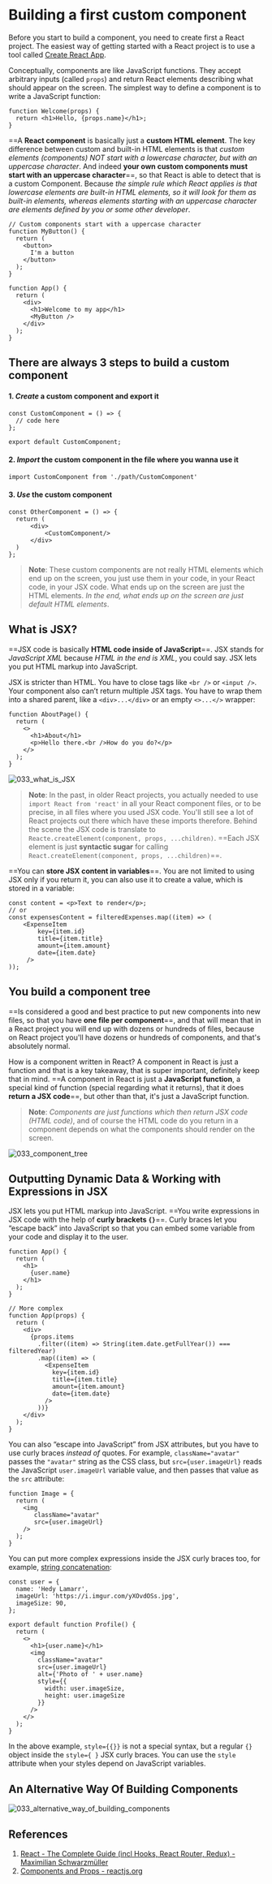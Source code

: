 # Building a first custom component

Before you start to build a component, you need to create first a React project. The easiest way of getting started with a React project is to use a tool called [Create React App](https://github.com/facebook/create-react-app).

Conceptually, components are like JavaScript functions. They accept arbitrary inputs (called `props`) and return React elements describing what should appear on the screen. The simplest way to define a component is to write a JavaScript function:

```react
function Welcome(props) {
  return <h1>Hello, {props.name}</h1>;
}
```

==A **React component** is basically just a **custom HTML element**. The key difference between custom and built-in HTML elements is that _custom elements (components) NOT start with a lowercase character, but with an uppercase character_. And indeed **your own custom components must start with an uppercase character**==, so that React is able to detect that is a custom Component. Because _the simple rule which React applies is that lowercase elements are built-in HTML elements, so it will look for them as built-in elements, whereas elements starting with an uppercase character are elements defined by you or some other developer_.

```react
// Custom components start with a uppercase character
function MyButton() {
  return (
    <button>
      I'm a button
    </button>
  );
}

function App() {
  return (
    <div>
      <h1>Welcome to my app</h1>
      <MyButton />
    </div>
  );
}
```

## There are always 3 steps to build a custom component

#### 1. _Create_ a custom component and **export** it

```react
const CustomComponent = () => {
  // code here
};

export default CustomComponent;
```

#### 2. _Import_ the custom component in the file where you wanna use it

```react
import CustomComponent from './path/CustomComponent'
```

#### 3. _Use_ the custom component

```react
const OtherComponent = () => {
  return (
      <div>
          <CustomComponent/>
      </div>
  )
};
```

> **Note**: These custom components are not really HTML elements which end up on the screen, you just use them in your code, in your React code, in your JSX code. What ends up on the screen are just the HTML elements. _In the end, what ends up on the screen are just default HTML elements_.

## What is JSX?

==JSX code is basically **HTML code inside of JavaScript**==. JSX stands for _JavaScript XML_ because _HTML in the end is XML_, you could say. JSX lets you put HTML markup into JavaScript.

JSX is stricter than HTML. You have to close tags like `<br />` or `<input />`. Your component also can’t return multiple JSX tags. You have to wrap them into a shared parent, like a `<div>...</div>` or an empty `<>...</>` wrapper:

```react
function AboutPage() {
  return (
    <>
      <h1>About</h1>
      <p>Hello there.<br />How do you do?</p>
    </>
  );
}
```

![033_what_is_JSX](..\img\033_what_is_JSX.jpg)

> **Note**: In the past, in older React projects, you actually needed to use `import React from 'react'` in all your React component files, or to be precise, in all files where you used JSX code. You'll still see a lot of React projects out there which have these imports therefore. Behind the scene the JSX code is translate to `Reacte.createElement(component, props, ...children)`. ==Each JSX element is just **syntactic sugar** for calling `React.createElement(component, props, ...children)`==.

==You can **store JSX content in variables**==. You are not limited to using JSX only if you return it, you can also use it to create a value, which is stored in a variable:

```react
const content = <p>Text to render</p>;
// or
const expensesContent = filteredExpenses.map((item) => (
    <ExpenseItem
        key={item.id}
        title={item.title}
        amount={item.amount}
        date={item.date}
     />
));
```

## You build a component tree

==Is considered a good and best practice to put new components into new files, so that you have **one file per component**==, and that will mean that in a React project you will end up with dozens or hundreds of files, because on React project you'll have dozens or hundreds of components, and that's absolutely normal.

How is a component written in React? A component in React is just a function and that is a key takeaway, that is super important, definitely keep that in mind. ==A component in React is just a **JavaScript function**, a special kind of function (special regarding what it returns), that it does **return a JSX code**==, but other than that, it's just a JavaScript function.

> **Note**: _Components are just functions which then return JSX code (HTML code)_, and of course the HTML code do you return in a component depends on what the components should render on the screen.

![033_component_tree](..\img\033_component_tree.jpg)

## Outputting Dynamic Data & Working with Expressions in JSX

JSX lets you put HTML markup into JavaScript. ==You write expressions in JSX code with the help of **curly brackets `{}`**==. Curly braces let you “escape back” into JavaScript so that you can embed some variable from your code and display it to the user.

```react
function App() {
  return (
  	<h1>
      {user.name}
  	</h1>
  );
}

// More complex
function App(props) {
  return (
    <div>
      {props.items
        .filter((item) => String(item.date.getFullYear()) === filteredYear)
        .map((item) => (
          <ExpenseItem
            key={item.id}
            title={item.title}
            amount={item.amount}
            date={item.date}
          />
        ))}
    </div>
  );
}
```

You can also “escape into JavaScript” from JSX attributes, but you have to use curly braces *instead of* quotes. For example, `className="avatar"` passes the `"avatar"` string as the CSS class, but `src={user.imageUrl}` reads the JavaScript `user.imageUrl` variable value, and then passes that value as the `src` attribute:

```react
function Image = {
  return (
  	<img 
       className="avatar" 
       src={user.imageUrl} 
    />
  ); 
}
```

You can put more complex expressions inside the JSX curly braces too, for example, [string concatenation](https://javascript.info/operators#string-concatenation-with-binary):

```react
const user = {
  name: 'Hedy Lamarr',
  imageUrl: 'https://i.imgur.com/yXOvdOSs.jpg',
  imageSize: 90,
};

export default function Profile() {
  return (
    <>
      <h1>{user.name}</h1>
      <img
        className="avatar"
        src={user.imageUrl}
        alt={'Photo of ' + user.name}
        style={{
          width: user.imageSize,
          height: user.imageSize
        }}
      />
    </>
  );
}
```

In the above example, `style={{}}` is not a special syntax, but a regular `{}` object inside the `style={ }` JSX curly braces. You can use the `style` attribute when your styles depend on JavaScript variables.

## An Alternative Way Of Building Components

![033_alternative_way_of_building_components](..\img\033_alternative_way_of_building_components.jpg)

## References

1. [React - The Complete Guide (incl Hooks, React Router, Redux) - Maximilian Schwarzmüller](https://www.udemy.com/course/react-the-complete-guide-incl-redux/)
1. [Components and Props - reactjs.org](https://reactjs.org/docs/components-and-props.html)